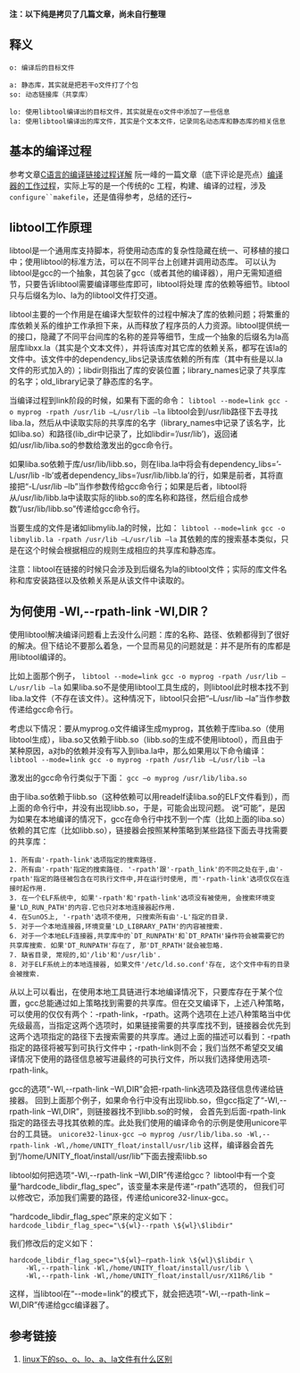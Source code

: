 **注：以下纯是拷贝了几篇文章，尚未自行整理**

## 释义
```
o: 编译后的目标文件

a: 静态库，其实就是把若干o文件打了个包
so: 动态链接库（共享库）

lo: 使用libtool编译出的目标文件，其实就是在o文件中添加了一些信息
la: 使用libtool编译出的库文件，其实是个文本文件，记录同名动态库和静态库的相关信息
```

## 基本的编译过程
参考文章[C语言的编译链接过程详解](http://7905648.blog.51cto.com/7895648/1297255)
阮一峰的一篇文章（底下评论是亮点）[编译器的工作过程](http://www.ruanyifeng.com/blog/2014/11/compiler.html)，实际上写的是一个传统的c
工程，构建、编译的过程，涉及`configure``makefile`，还是值得参考，总结的还行~

## libtool工作原理
libtool是一个通用库支持脚本，将使用动态库的复杂性隐藏在统一、可移植的接口中；使用libtool的标准方法，可以在不同平台上创建并调用动态库。
可以认为libtool是gcc的一个抽象，其包装了gcc（或者其他的编译器），用户无需知道细节，只要告诉libtool需要编译哪些库即可，libtool将处理
库的依赖等细节。libtool只与后缀名为lo、la为的libtool文件打交道。

libtool主要的一个作用是在编译大型软件的过程中解决了库的依赖问题；将繁重的库依赖关系的维护工作承担下来，从而释放了程序员的人力资源。libtool提供统一的接口，隐藏了不同平台间库的名称的差异等细节，生成一个抽象的后缀名为la高层库libxx.la（其实是个文本文件），并将该库对其它库的依赖关系，都写在该la的文件中。该文件中的dependency_libs记录该库依赖的所有库（其中有些是以.la文件的形式加入的）；libdir则指出了库的安装位置；library_names记录了共享库的名字；old_library记录了静态库的名字。

当编译过程到link阶段的时候，如果有下面的命令：
`libtool --mode=link gcc -o myprog -rpath /usr/lib –L/usr/lib –la`
libtool会到/usr/lib路径下去寻找liba.la，然后从中读取实际的共享库的名字（library_names中记录了该名字，比如liba.so）和路径(lib_dir中记录了，比如libdir=’/usr/lib’)，返回诸如/usr/lib/liba.so的参数给激发出的gcc命令行。

如果liba.so依赖于库/usr/lib/libb.so，则在liba.la中将会有dependency_libs=’-L/usr/lib -lb’或者dependency_libs=’/usr/lib/libb.la’的行，如果是前者，其将直接把“-L/usr/lib –lb”当作参数传给gcc命令行；如果是后者，libtool将从/usr/lib/libb.la中读取实际的libb.so的库名称和路径，然后组合成参数“/usr/lib/libb.so”传递给gcc命令行。

当要生成的文件是诸如libmylib.la的时候，比如：
`libtool --mode=link gcc -o libmylib.la -rpath /usr/lib –L/usr/lib –la`
其依赖的库的搜索基本类似，只是在这个时候会根据相应的规则生成相应的共享库和静态库。

注意：libtool在链接的时候只会涉及到后缀名为la的libtool文件；实际的库文件名称和库安装路径以及依赖关系是从该文件中读取的。

## 为何使用 -Wl,--rpath-link -Wl,DIR？
使用libtool解决编译问题看上去没什么问题：库的名称、路径、依赖都得到了很好的解决。但下结论不要那么着急，一个显而易见的问题就是：并不是所有的库都是用libtool编译的。

比如上面那个例子，
`libtool --mode=link gcc -o myprog -rpath /usr/lib –L/usr/lib –la`
如果liba.so不是使用libtool工具生成的，则libtool此时根本找不到liba.la文件（不存在该文件）。这种情况下，libtool只会把“–L/usr/lib –la”当作参数传递给gcc命令行。

考虑以下情况：要从myprog.o文件编译生成myprog，其依赖于库liba.so（使用libtool生成），liba.so又依赖于libb.so（libb.so的生成不使用libtool），而且由于某种原因，a对b的依赖并没有写入到liba.la中，那么如果用以下命令编译：
`libtool --mode=link gcc -o myprog -rpath /usr/lib –L/usr/lib –la`

激发出的gcc命令行类似于下面：
`gcc –o myprog /usr/lib/liba.so`

由于liba.so依赖于libb.so（这种依赖可以用readelf读liba.so的ELF文件看到），而上面的命令行中，并没有出现libb.so，于是，可能会出现问题。
说“可能”，是因为如果在本地编译的情况下，gcc在命令行中找不到一个库（比如上面的liba.so）依赖的其它库（比如libb.so），链接器会按照某种策略到某些路径下面去寻找需要的共享库：

```
1. 所有由'-rpath-link'选项指定的搜索路径.
2. 所有由'-rpath'指定的搜索路径. '-rpath'跟'-rpath_link'的不同之处在于,由'-rpath'指定的路径被包含在可执行文件中,并在运行时使用, 而'-rpath-link'选项仅仅在连接时起作用.
3. 在一个ELF系统中, 如果'-rpath'和'rpath-link'选项没有被使用, 会搜索环境变量'LD_RUN_PATH'的内容.它也只对本地连接器起作用.
4. 在SunOS上, '-rpath'选项不使用, 只搜索所有由'-L'指定的目录.
5. 对于一个本地连接器,环境变量'LD_LIBRARY_PATH'的内容被搜索.
6. 对于一个本地ELF连接器,共享库中的`DT_RUNPATH'和`DT_RPATH'操作符会被需要它的共享库搜索. 如果'DT_RUNPATH'存在了, 那'DT_RPATH'就会被忽略.
7. 缺省目录, 常规的,如'/lib'和'/usr/lib'.
8. 对于ELF系统上的本地连接器, 如果文件'/etc/ld.so.conf'存在, 这个文件中有的目录会被搜索.
```
从以上可以看出，在使用本地工具链进行本地编译情况下，只要库存在于某个位置，gcc总能通过如上策略找到需要的共享库。但在交叉编译下，上述八种策略，可以使用的仅仅有两个：-rpath-link，-rpath。这两个选项在上述八种策略当中优先级最高，当指定这两个选项时，如果链接需要的共享库找不到，链接器会优先到这两个选项指定的路径下去搜索需要的共享库。通过上面的描述可以看到：-rpath指定的路径将被写到可执行文件中；-rpath-link则不会；我们当然不希望交叉编译情况下使用的路径信息被写进最终的可执行文件，所以我们选择使用选项-rpath-link。

gcc的选项“-Wl,--rpath-link –Wl,DIR”会把-rpath-link选项及路径信息传递给链接器。
回到上面那个例子，如果命令行中没有出现libb.so，但gcc指定了“-Wl,--rpath-link –Wl,DIR”，则链接器找不到libb.so的时候，
会首先到后面-rpath-link指定的路径去寻找其依赖的库。此处我们使用的编译命令的示例是使用unicore平台的工具链。
`unicore32-linux-gcc –o myprog /usr/lib/liba.so -Wl,--rpath-link -Wl,/home/UNITY_float/install/usr/lib`
这样，编译器会首先到“/home/UNITY_float/install/usr/lib”下面去搜索libb.so

libtool如何把选项“-Wl,--rpath-link –Wl,DIR”传递给gcc？
libtool中有一个变量“hardcode_libdir_flag_spec”，该变量本来是传递“-rpath”选项的，
但我们可以修改它，添加我们需要的路径，传递给unicore32-linux-gcc。

“hardcode_libdir_flag_spec”原来的定义如下：
`hardcode_libdir_flag_spec="\${wl}--rpath \${wl}\$libdir"`

我们修改后的定义如下：

```
hardcode_libdir_flag_spec="\${wl}—rpath-link \${wl}\$libdir \
	-Wl,--rpath-link -Wl,/home/UNITY_float/install/usr/lib \
	-Wl,--rpath-link -Wl,/home/UNITY_float/install/usr/X11R6/lib "
```
这样，当libtool在“--mode=link”的模式下，就会把选项“-Wl,--rpath-link –Wl,DIR”传递给gcc编译器了。

## 参考链接
1. [linux下的so、o、lo、a、la文件有什么区别](http://blog.csdn.net/scholar_ii/article/details/8541408)